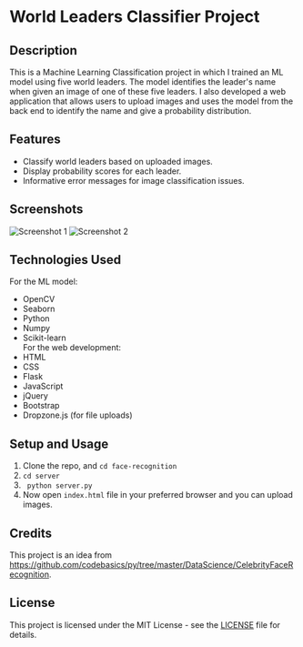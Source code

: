 # World Leaders Classifier Project

## Description
This is a Machine Learning Classification project in which I trained an ML model using five world leaders.
The model identifies the leader's name when given an image of one of these five leaders. 
I also developed a web application that allows users to upload images and uses the model from the back end to identify the name and give a probability distribution.

## Features
- Classify world leaders based on uploaded images.
- Display probability scores for each leader.
- Informative error messages for image classification issues.

## Screenshots
![Screenshot 1](https://github.com/dhruvraj508/face-recognition/assets/64192503/ee2bc099-621c-4e6c-8e24-4dc975879c18)
![Screenshot 2](https://github.com/dhruvraj508/face-recognition/assets/64192503/00763aba-d1fe-45bd-9e5e-7013738a5183)

## Technologies Used
For the ML model:
- OpenCV
- Seaborn
- Python
- Numpy
- Scikit-learn\
For the web development:
- HTML
- CSS
- Flask
- JavaScript
- jQuery
- Bootstrap
- Dropzone.js (for file uploads)

## Setup and Usage
1. Clone the repo, and ```cd face-recognition```
2. ```cd server```
3. ``` python server.py```
4. Now open `index.html` file in your preferred browser and you can upload images.

## Credits
This project is an idea from https://github.com/codebasics/py/tree/master/DataScience/CelebrityFaceRecognition. 

## License
This project is licensed under the MIT License - see the [LICENSE](LICENSE) file for details.



